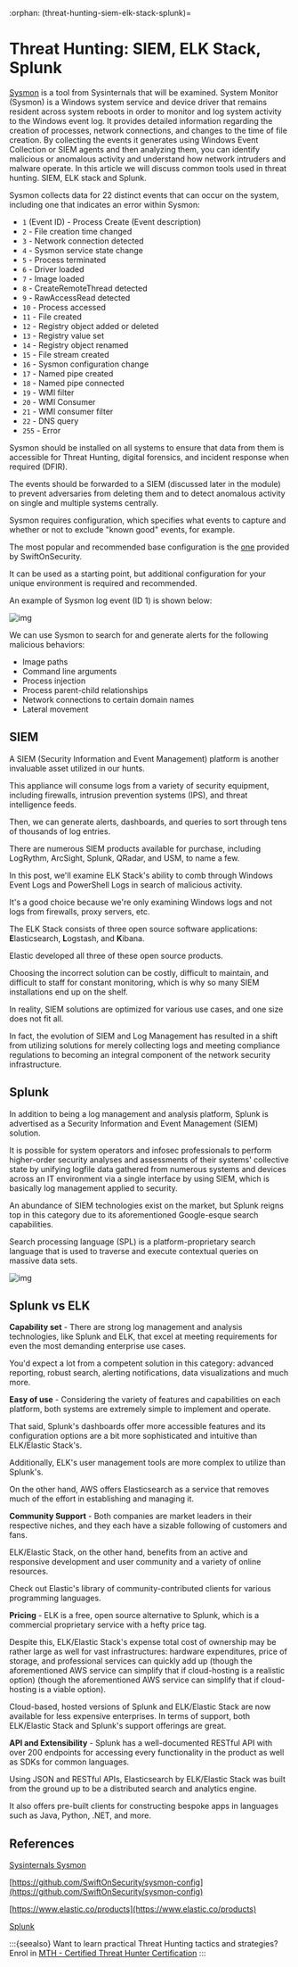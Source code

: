 :orphan:
(threat-hunting-siem-elk-stack-splunk)=
# Threat Hunting: SIEM, ELK Stack, Splunk


[Sysmon](https://docs.microsoft.com/en-us/sysinternals/downloads/sysmon) is a tool from Sysinternals that will be examined. System Monitor (Sysmon) is a Windows system service and device driver that remains resident across system reboots in order to monitor and log system activity to the Windows event log. It provides detailed information regarding the creation of processes, network connections, and changes to the time of file creation. By collecting the events it generates using Windows Event Collection or SIEM agents and then analyzing them, you can identify malicious or anomalous activity and understand how network intruders and malware operate. In this article we will discuss common tools used in threat hunting. SIEM, ELK stack and Splunk.

Sysmon collects data for 22 distinct events that can occur on the system, including one that indicates an error within Sysmon:

 - `1` (Event ID) - Process Create (Event description)
 - `2` - File creation time changed
 - `3` - Network connection detected
 - `4` - Sysmon service state change
 - `5` - Process terminated
 - `6` - Driver loaded
 - `7` - Image loaded
 - `8` - CreateRemoteThread detected
 - `9` - RawAccessRead detected
 - `10` - Process accessed
 - `11` - File created
 - `12` - Registry object added or deleted
 - `13` - Registry value set
 - `14` - Registry object renamed
 - `15` - File stream created
 - `16` - Sysmon configuration change
 - `17` - Named pipe created
 - `18` - Named pipe connected
 - `19` - WMI filter
 - `20` - WMI Consumer
 - `21` - WMI consumer filter
 - `22` - DNS query
 - `255` - Error

Sysmon should be installed on all systems to ensure that data from them is accessible for Threat Hunting, digital forensics, and incident response when required (DFIR).

The events should be forwarded to a SIEM (discussed later in the module) to prevent adversaries from deleting them and to detect anomalous activity on single and multiple systems centrally. 

Sysmon requires configuration, which specifies what events to capture and whether or not to exclude "known good" events, for example.

The most popular and recommended base configuration is the [one](https://github.com/SwiftOnSecurity/sysmon-config) provided by SwiftOnSecurity.

It can be used as a starting point, but additional configuration for your unique environment is required and recommended. 

An example of Sysmon log event (ID 1) is shown below:

![img](images/2022-06-28_00-01.png)

We can use Sysmon to search for and generate alerts for the following malicious behaviors: 

- Image paths
- Command line arguments
- Process injection
- Process parent-child relationships
- Network connections to certain domain names
- Lateral movement

## SIEM

A SIEM (Security Information and Event Management) platform is another invaluable asset utilized in our hunts.

This appliance will consume logs from a variety of security equipment, including firewalls, intrusion prevention systems (IPS), and threat intelligence feeds.

Then, we can generate alerts, dashboards, and queries to sort through tens of thousands of log entries. 

There are numerous SIEM products available for purchase, including LogRythm, ArcSight, Splunk, QRadar, and USM, to name a few. 

In this post, we'll examine ELK Stack's ability to comb through Windows Event Logs and PowerShell Logs in search of malicious activity.

It's a good choice because we're only examining Windows logs and not logs from firewalls, proxy servers, etc. 

The ELK Stack consists of three open source software applications: **E**lasticsearch, **L**ogstash, and **K**ibana.

Elastic developed all three of these open source products. 

Choosing the incorrect solution can be costly, difficult to maintain, and difficult to staff for constant monitoring, which is why so many SIEM installations end up on the shelf.

In reality, SIEM solutions are optimized for various use cases, and one size does not fit all.

In fact, the evolution of SIEM and Log Management has resulted in a shift from utilizing solutions for merely collecting logs and meeting compliance regulations to becoming an integral component of the network security infrastructure. 

## Splunk

In addition to being a log management and analysis platform, Splunk is advertised as a Security Information and Event Management (SIEM) solution.

It is possible for system operators and infosec professionals to perform higher-order security analyses and assessments of their systems' collective state by unifying logfile data gathered from numerous systems and devices across an IT environment via a single interface by using SIEM, which is basically log management applied to security.

An abundance of SIEM technologies exist on the market, but Splunk reigns top in this category due to its aforementioned Google-esque search capabilities.

Search processing language (SPL) is a platform-proprietary search language that is used to traverse and execute contextual queries on massive data sets. 

![img](images/1.png)

## Splunk vs ELK

**Capability set** - There are strong log management and analysis technologies, like Splunk and ELK, that excel at meeting requirements for even the most demanding enterprise use cases.

You'd expect a lot from a competent solution in this category: advanced reporting, robust search, alerting notifications, data visualizations and much more. 

**Easy of use** - Considering the variety of features and capabilities on each platform, both systems are extremely simple to implement and operate.

That said, Splunk's dashboards offer more accessible features and its configuration options are a bit more sophisticated and intuitive than ELK/Elastic Stack's.

Additionally, ELK's user management tools are more complex to utilize than Splunk's.

On the other hand, AWS offers Elasticsearch as a service that removes much of the effort in establishing and managing it. 

**Community Support** - Both companies are market leaders in their respective niches, and they each have a sizable following of customers and fans.

ELK/Elastic Stack, on the other hand, benefits from an active and responsive development and user community and a variety of online resources.

Check out Elastic's library of community-contributed clients for various programming languages. 

**Pricing** - ELK is a free, open source alternative to Splunk, which is a commercial proprietary service with a hefty price tag.

Despite this, ELK/Elastic Stack's expense total cost of ownership may be rather large as well for vast infrastructures: hardware expenditures, price of storage, and professional services can quickly add up (though the aforementioned AWS service can simplify that if cloud-hosting is a realistic option) (though the aforementioned AWS service can simplify that if cloud-hosting is a viable option).

Cloud-based, hosted versions of Splunk and ELK/Elastic Stack are now available for less expensive enterprises. In terms of support, both ELK/Elastic Stack and Splunk's support offerings are great. 

**API and Extensibility** - Splunk has a well-documented RESTful API with over 200 endpoints for accessing every functionality in the product as well as SDKs for common languages.

Using JSON and RESTful APIs, Elasticsearch by ELK/Elastic Stack was built from the ground up to be a distributed search and analytics engine.

It also offers pre-built clients for constructing bespoke apps in languages such as Java, Python, .NET, and more. 

## References

[Sysinternals Sysmon](https://docs.microsoft.com/en-us/sysinternals/downloads/sysmon)   

[https://github.com/SwiftOnSecurity/sysmon-config](https://github.com/SwiftOnSecurity/sysmon-config)    

[https://www.elastic.co/products](https://www.elastic.co/products)    

[Splunk](https://www.splunk.com/)    

:::{seealso}
Want to learn practical Threat Hunting tactics and strategies? Enrol in [MTH - Certified Threat Hunter Certification](https://www.mosse-institute.com/certifications/mth-certified-threat-hunter.html)
:::